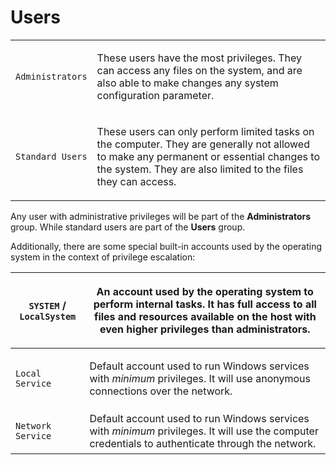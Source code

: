 # Users

|                  |                                                                                                                                                                                                                     |
| ---------------- | ------------------------------------------------------------------------------------------------------------------------------------------------------------------------------------------------------------------- |
| `Administrators` | <p>These users have the most privileges. They can access any files on the system, and are also able to make changes any system configuration parameter.<br></p>                                                     |
| `Standard Users` | <p>These users can only perform limited tasks on the computer. They are generally not allowed to make any permanent or essential changes to the system. They are also limited to the files they can access.<br></p> |

Any user with administrative privileges will be part of the **Administrators** group. While standard users are part of the **Users** group.

Additionally,  there are some special built-in accounts used by the operating system in the context of privilege escalation:

| <p><code>SYSTEM</code> / <code>LocalSystem</code><br></p> | <p>An account used by the operating system to perform internal tasks. It has full access to all files and resources available on the host with even higher privileges than administrators.<br></p> |
| --------------------------------------------------------- | -------------------------------------------------------------------------------------------------------------------------------------------------------------------------------------------------- |
| <p><code>Local Service</code><br></p>                     | <p>Default account used to run Windows services with <em>minimum</em> privileges. It will use anonymous connections over the network.<br></p>                                                      |
| <p><code>Network Service</code><br></p>                   | Default account used to run Windows services with _minimum_ privileges. It will use the computer credentials to authenticate through the network.                                                  |
